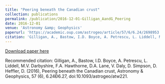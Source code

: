 ```yaml
---
title: "Peering beneath the Canadian crust"
collection: publications
permalink: /publication/2016-12-01-Gilligan_AandG_Peering
date: 2016-12-01
venue: 'Astronomy &amp; Geophysics'
paperurl: 'https://academic.oup.com/astrogeo/article/57/6/6.24/2698953'
citation: 'Gilligan, A., Bastow, I.D. Boyce, A. Petrescu, L. Liddell, M.V. Darbyshire, F.A. Hawthorne, D.A. Lane, V. Daly, D. Simpson, D. Heffler, D. (2016), Peering beneath the Canadian crust, Astronomy &amp; Geophysics, 57 (6), 6.24Ð6.27, doi:10.1093/astrogeo/atw221.'
---
```


<a href='https://academic.oup.com/astrogeo/article/57/6/6.24/2698953'>Download paper here</a>

Recommended citation: Gilligan, A., Bastow, I.D. Boyce, A. Petrescu, L. Liddell, M.V. Darbyshire, F.A. Hawthorne, D.A. Lane, V. Daly, D. Simpson, D. Heffler, D. (2016), Peering beneath the Canadian crust, Astronomy & Geophysics, 57 (6), 6.24Ð6.27, doi:10.1093/astrogeo/atw221.